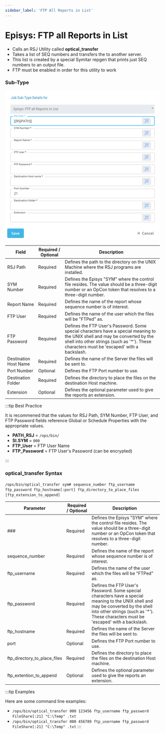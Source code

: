 ```yaml
---
sidebar_label: 'FTP All Reports in List'
---
```


# Episys: FTP all Reports in List

* Calls an RSJ Utility called **optical_transfer**
* Takes a list of SEQ numbers and transfers the to another server.
* This list is created by a special Symitar repgen that prints just SEQ numbers to an output file.
* FTP must be enabled in order for this utility to work

### Sub-Type

![](../static/imgbasic/ftpallreportsinlist.png)

| Field | Required / Optional | Description |
| --- | --- | --- |
| RSJ Path | Required | Defines the path to the directory on the UNIX Machine where the RSJ programs are installed. |
| SYM Number | Required | Defines the Episys "SYM" where the control file resides. The value should be a three-digit number or an OpCon token that resolves to a three-digit number. |
| Report Name | Required | Defines the name of the report whose sequence number is of interest. |
| FTP User | Required | Defines the name of the user which the files will be "FTPed" as. |
| FTP Password | Required | Defines the FTP User's Password. Some special characters have a special meaning to the UNIX shell and may be converted by the shell into other strings (such as '*'). These characters must be 'escaped' with a backslash. |
| Destination Host Name | Required | Defines the name of the Server the files will be sent to. |
| Port Number | Optional | Defines the FTP Port number to use. |
| Destination Folder | Required | Defines the directory to place the files on the destination Host machine. |
| Extension | Optional | Defines the optional parameter used to give the reports an extension. |

:::tip Best Practice

It is recommened that the values for RSJ Path, SYM Number, FTP User, and FTP Password fields reference Global or Schedule Properties with the appropriate values. 

* **PATH_RSJ** = ```/ops/bin/```
* **SI.SYM** = ```000```
* **FTP_User** = FTP User Name
* **FTP_Password** = FTP User's Password (can be encrypted)

:::

### optical_transfer Syntax

```/ops/bin/optical_transfer sym# sequence_number ftp_username ftp_password ftp_hostname[:port] ftp_directory_to_place_files [ftp_extension_to_append]```

| Parameter |	Required / Optional | Description |
| --- | --- | --- |
| ### | Required | Defines the Episys "SYM" where the control file resides. The value should be a three-digit number or an OpCon token that resolves to a three-digit number. |
| sequence_number | Required | Defines the name of the report whose sequence number is of interest. |
| ftp_username | Required | Defines the name of the user which the files will be "FTPed" as. |
| ftp_password | Required | Defines the FTP User's Password. Some special characters have a special meaning to the UNIX shell and may be converted by the shell into other strings (such as '*'). These characters must be 'escaped' with a backslash. |
| ftp_hostname | Required | Defines the name of the Server the files will be sent to. |
| port | Optional | Defines the FTP Port number to use. |
| ftp_directory_to_place_files | Required | Defines the directory to place the files on the destination Host machine. |
| ftp_extention_to_append | Optional | Defines the optional parameter used to give the reports an extension. |

:::tip Examples

Here are some command line examples:

* ```/ops/bin/optical_transfer 000 123456 ftp_username ftp_password FileShare[:21] "C:\Temp" .txt```
* ```/ops/bin/optical_transfer 000 456789 ftp_username ftp_password FileShare[:21] "C:\Temp" .txt```
:::

